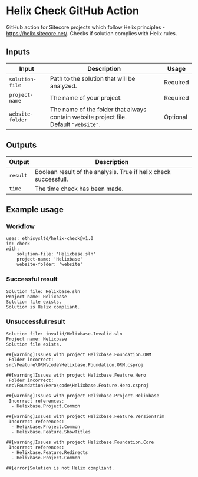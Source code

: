 # Helix Check GitHub Action
GitHub action for Sitecore projects which follow Helix principles - https://helix.sitecore.net/. Checks if solution complies with Helix rules.

## Inputs

| Input  | Description | Usage |
| ---              |  ---   |   ---   |
| `solution-file`  | Path to the solution that will be analyzed.  | Required |
| `project-name`   | The name of your project. | Required |
| `website-folder` | The name of the folder that always contain website project file.<br/> Default `"website"`. | Optional |

## Outputs

| Output  | Description | 
| ---       |     ---   | 
| `result`  | Boolean result of the analysis. True if helix check successfull. |
| `time`    | The time check has been made. |

## Example usage

### Workflow

```
uses: ethisysltd/helix-check@v1.0
id: check
with:
    solution-file: 'Helixbase.sln'
    project-name: 'Helixbase'
    website-folder: 'website'
```

### Successful result
```
Solution file: Helixbase.sln
Project name: Helixbase
Solution file exists.
Solution is Helix compliant.
```

### Unsuccessful result
```
Solution file: invalid/Helixbase-Invalid.sln
Project name: Helixbase
Solution file exists.

##[warning]Issues with project Helixbase.Foundation.ORM
 Folder incorrect: src\Feature\ORM\code\Helixbase.Foundation.ORM.csproj

##[warning]Issues with project Helixbase.Feature.Hero
 Folder incorrect: src\Foundation\Hero\code\Helixbase.Feature.Hero.csproj

##[warning]Issues with project Helixbase.Project.Helixbase
 Incorrect references:
  - Helixbase.Project.Common

##[warning]Issues with project Helixbase.Feature.VersionTrim
 Incorrect references:
  - Helixbase.Project.Common
  - Helixbase.Feature.ShowTitles

##[warning]Issues with project Helixbase.Foundation.Core
 Incorrect references:
  - Helixbase.Feature.Redirects
  - Helixbase.Project.Common

##[error]Solution is not Helix compliant.
```
